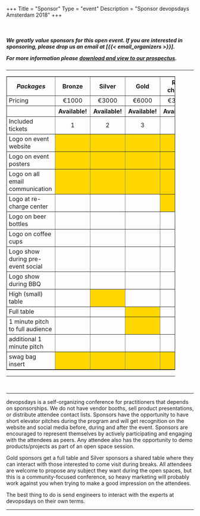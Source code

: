 +++
Title = "Sponsor"
Type = "event"
Description = "Sponsor devopsdays Amsterdam 2018"
+++

<br>
<h5>
<p>We greatly value sponsors for this open event.  If you are interested in sponsoring, please drop us an email at [{{< email_organizers >}}].</p>
<p>For more information please <a href="http://assets.devopsdays.org/events/2018/amsterdam/devopsdays_ams_2018_sponsorship_prospectus_v2.pdf">download and view to our prospectus</a>.</p>
</h5>
<hr>
<div style="width:90%" align="center">
  <table border=1>
    <tr>
      <th style="width: 64%; padding: 5px"><i>Packages</i></th>
      <th style="width: 8%; padding: 5px"><center>Bronze</center></th>
      <th style="width: 8%; padding: 5px"><center>Silver</center></th>
      <th style="width: 8%; padding: 5px"><center>Gold</center></th>
      <th style="width: 8%; padding: 5px"><center>Re-charge</center></th>
      <th style="width: 8%; padding: 5px"><center>Coffee</center></th>
      <th style="width: 8%; padding: 5px"><center>Pre-event</center></th>
      <th style="width: 8%; padding: 5px"><center>Beer</center></th>
      <th style="width: 8%; padding: 5px"><center>BBQ</center></th>
    </tr>
    <tr>
      <td style="padding-left: 5px">Pricing</td>
      <td><center>€1000</center></td>
      <td><center>€3000</center></td>
      <td><center>€6000</center></td>
      <td><center>€3000</center></td>
      <td><center>€6000</center></td>
      <td><center>€8000</center></td>
      <td><center>€10000</center></td>
      <td><center>€12000</center></td>
    </tr>
    <tr>
      <td style="padding-left: 5px">&nbsp;</td>
      <th><center>Available!</center></th>
      <th><center>Available!</center></th>
      <th><center>Available!</center></th>
      <th><center>Available!</center></th>
      <th><center>Available!</center></th>
      <th><center>Available!</center></th>
      <th><center>Available!</center></th>
      <th><center>Available!</center></th>
    </tr>
    <tr>
      <td style="padding-left: 5px">Included tickets</td>
      <td><center>1</center></td>
      <td><center>2</center></td>
      <td><center>3</center></td>
      <td><center>2</center></td>
      <td><center>2</center></td>
      <td><center>3</center></td>
      <td><center>3</center></td>
      <td><center>3</center></td>
    </tr>
    <tr>
      <td style="padding-left: 5px">Logo on event website</td>
      <td bgcolor="gold"><center>&nbsp;</center></td>
      <td bgcolor="gold"><center>&nbsp;</center></td>
      <td bgcolor="gold"><center>&nbsp;</center></td>
      <td bgcolor="gold"><center>&nbsp;</center></td>
      <td bgcolor="gold"><center>&nbsp;</center></td>
      <td bgcolor="gold"><center>&nbsp;</center></td>
      <td bgcolor="gold"><center>&nbsp;</center></td>
      <td bgcolor="gold"><center>&nbsp;</center></td>
    </tr>
    <tr>
      <td style="padding-left: 5px">Logo on event posters</td>
      <td bgcolor="gold"><center>&nbsp;</center></td>
      <td bgcolor="gold"><center>&nbsp;</center></td>
      <td bgcolor="gold"><center>&nbsp;</center></td>
      <td bgcolor="gold"><center>&nbsp;</center></td>
      <td bgcolor="gold"><center>&nbsp;</center></td>
      <td bgcolor="gold"><center>&nbsp;</center></td>
      <td bgcolor="gold"><center>&nbsp;</center></td>
      <td bgcolor="gold"><center>&nbsp;</center></td>
    </tr>
    <tr>
      <td style="padding-left: 5px">Logo on all email communication</td>
      <td bgcolor="gold"><center>&nbsp;</center></td>
      <td bgcolor="gold"><center>&nbsp;</center></td>
      <td bgcolor="gold"><center>&nbsp;</center></td>
      <td bgcolor="gold"><center>&nbsp;</center></td>
      <td bgcolor="gold"><center>&nbsp;</center></td>
      <td bgcolor="gold"><center>&nbsp;</center></td>
      <td bgcolor="gold"><center>&nbsp;</center></td>
      <td bgcolor="gold"><center>&nbsp;</center></td>
    </tr>
    <tr>
      <td style="padding-left: 5px">Logo at re-charge center</td>
      <td><center>&nbsp;</center></td>
      <td><center>&nbsp;</center></td>
      <td><center>&nbsp;</center></td>
      <td bgcolor="gold"><center>&nbsp;</center></td>
      <td><center>&nbsp;</center></td>
      <td><center>&nbsp;</center></td>
      <td><center>&nbsp;</center></td>
      <td><center>&nbsp;</center></td>
    </tr>
    <tr>
      <td style="padding-left: 5px">Logo on beer bottles</td>
      <td><center>&nbsp;</center></td>
      <td><center>&nbsp;</center></td>
      <td><center>&nbsp;</center></td>
      <td><center>&nbsp;</center></td>
      <td><center>&nbsp;</center></td>
      <td><center>&nbsp;</center></td>
      <td bgcolor="gold"><center>&nbsp;</center></td>
      <td><center>&nbsp;</center></td>
    </tr>
    <tr>
      <td style="padding-left: 5px">Logo on coffee cups</td>
      <td><center>&nbsp;</center></td>
      <td><center>&nbsp;</center></td>
      <td><center>&nbsp;</center></td>
      <td><center>&nbsp;</center></td>
      <td bgcolor="gold"><center>&nbsp;</center></td>
      <td><center>&nbsp;</center></td>
      <td><center>&nbsp;</center></td>
      <td><center>&nbsp;</center></td>
    </tr>
    <tr>
      <td style="padding-left: 5px">Logo show during pre-event social</td>
      <td><center>&nbsp;</center></td>
      <td><center>&nbsp;</center></td>
      <td><center>&nbsp;</center></td>
      <td><center>&nbsp;</center></td>
      <td><center>&nbsp;</center></td>
      <td bgcolor="gold"><center>&nbsp;</center></td>
      <td><center>&nbsp;</center></td>
      <td><center>&nbsp;</center></td>
    </tr>
    <tr>
      <td style="padding-left: 5px">Logo show during BBQ</td>
      <td><center>&nbsp;</center></td>
      <td><center>&nbsp;</center></td>
      <td><center>&nbsp;</center></td>
      <td><center>&nbsp;</center></td>
      <td><center>&nbsp;</center></td>
      <td><center>&nbsp;</center></td>
      <td><center>&nbsp;</center></td>
      <td bgcolor="gold"><center>&nbsp;</center></td>
    </tr>
    <tr>
      <td style="padding-left: 5px">High (small) table</td>
      <td><center>&nbsp;</center></td>
      <td bgcolor="gold"><center>&nbsp;</center></td>
      <td><center>&nbsp;</center></td>
      <td><center>&nbsp;</center></td>
      <td><center>&nbsp;</center></td>
      <td><center>&nbsp;</center></td>
      <td><center>&nbsp;</center></td>
      <td><center>&nbsp;</center></td>
    </tr>
    <tr>
      <td style="padding-left: 5px">Full table</td>
      <td><center>&nbsp;</center></td>
      <td><center>&nbsp;</center></td>
      <td bgcolor="gold"><center>&nbsp;</center></td>
      <td><center>&nbsp;</center></td>
      <td><center>&nbsp;</center></td>
      <td bgcolor="gold"><center>&nbsp;</center></td>
      <td bgcolor="gold"><center>&nbsp;</center></td>
      <td bgcolor="gold"><center>&nbsp;</center></td>
    </tr>
    <tr>
      <td style="padding-left: 5px">1 minute pitch to full audience</td>
      <td><center>&nbsp;</center></td>
      <td><center>&nbsp;</center></td>
      <td bgcolor="gold"><center>&nbsp;</center></td>
      <td><center>&nbsp;</center></td>
      <td bgcolor="gold"><center>&nbsp;</center></td>
      <td bgcolor="gold"><center>&nbsp;</center></td>
      <td bgcolor="gold"><center>&nbsp;</center></td>
      <td bgcolor="gold"><center>&nbsp;</center></td>
    </tr>
    <tr>
      <td style="padding-left: 5px">additional 1 minute pitch</td>
      <td><center>&nbsp;</center></td>
      <td><center>&nbsp;</center></td>
      <td><center>&nbsp;</center></td>
      <td><center>&nbsp;</center></td>
      <td><center>&nbsp;</center></td>
      <td><center>&nbsp;</center></td>
      <td><center>&nbsp;</center></td>
      <td bgcolor="gold"><center>&nbsp;</center></td>
    </tr>
    <tr>
      <td style="padding-left: 5px">swag bag insert</td>
      <td bgcolor="gold"><center>&nbsp;</center></td>
      <td bgcolor="gold"><center>&nbsp;</center></td>
      <td bgcolor="gold"><center>&nbsp;</center></td>
      <td bgcolor="gold"><center>&nbsp;</center></td>
      <td bgcolor="gold"><center>&nbsp;</center></td>
      <td bgcolor="gold"><center>&nbsp;</center></td>
      <td bgcolor="gold"><center>&nbsp;</center></td>
      <td bgcolor="gold"><center>&nbsp;</center></td>
    </tr>
  </table>
  <hr/>
</div>
<br/>

<hr>

devopsdays is a self-organizing conference for practitioners that depends on sponsorships. We do not have vendor booths, sell product presentations, or distribute attendee contact lists. Sponsors have the opportunity to have short elevator pitches during the program and will get recognition on the website and social media before, during and after the event. Sponsors are encouraged to represent themselves by actively participating and engaging with the attendees as peers. Any attendee also has the opportunity to demo products/projects as part of an open space session.
<p>
Gold sponsors get a full table and Silver sponsors a shared table where they can interact with those interested to come visit during breaks. All attendees are welcome to propose any subject they want during the open spaces, but this is a community-focused conference, so heavy marketing will probably work against you when trying to make a good impression on the attendees.
<p>
The best thing to do is send engineers to interact with the experts at devopsdays on their own terms.
<p>

<!--
<hr/>

<div style="width:590px">
<table border=1 cellspacing=1>
  <tr>
    <th><i>packages</i></th>
    <th><center><b><u>Bronze<br />1000 usd</u></center></b></th>
    <th><center><b><u>Silver<br />3000 usd</u></center></b></th>
    <th><center><b><u>Gold<br />5000 usd</u></center></b></th>
    <th></th>
  </tr>
<tr><td>2 included tickets</td><td bgcolor="gold">&nbsp;</td><td bgcolor="gold">&nbsp;</td><td bgcolor="gold">&nbsp;</td></tr>
<tr><td>logo on event website</td><td bgcolor="gold">&nbsp;</td><td bgcolor="gold">&nbsp;</td><td bgcolor="gold">&nbsp;</td></tr>
<tr><td>logo on shared slide, rotating during breaks</td><td bgcolor="gold">&nbsp;</td><td bgcolor="gold">&nbsp;</td><td bgcolor="gold">&nbsp;</td></tr>
<tr><td>logo on all email communication</td><td>&nbsp;</td><td bgcolor="gold">&nbsp;</td><td bgcolor="gold">&nbsp;</td></tr>
<tr><td>logo on its own slide, rotating during breaks</td><td>&nbsp;</td><td bgcolor="gold">&nbsp;</td><td bgcolor="gold">&nbsp;</td></tr>
<tr><td>1 minute pitch to full audience (including streaming audience)</td><td>&nbsp;</td><td>&nbsp;</td><td bgcolor="gold">&nbsp;</td></tr></tr>
<tr><td>2 additional tickets (4 in total)</td><td>&nbsp;</td><td bgcolor="gold">&nbsp;</td><td>&nbsp;</td></tr>
<tr><td>4 additional tickets (6 in total)</td><td>&nbsp;</td><td>&nbsp;</td><td bgcolor="gold">&nbsp;</td></tr>
<tr><td>shared table for swag</td><td>&nbsp;</td><td bgcolor="gold">&nbsp;</td><td>&nbsp;</td></tr>
<tr><td>booth/table space</td><td>&nbsp;</td><td>&nbsp;</td><td bgcolor="gold">&nbsp;</td></tr>
</table>
<hr/>
There are also opportunities for exclusive special sponsorships. We'll have sponsors for various events with special privileges for the sponsors of these events. If you are interested in special sponsorships or have a creative idea about how you can support the event, send us an email.
<br/>
<br/>

<br>
<br>
<table border=1 cellspacing=1>
  <tr>
    <th><i>Sponsor FAQ</i></th>
    <th><center><b>Answers to questions frequently asked by sponsors&nbsp;&nbsp;&nbsp;&nbsp;&nbsp;&nbsp;&nbsp;&nbsp;&nbsp;&nbsp;&nbsp;&nbsp;&nbsp;&nbsp;&nbsp;&nbsp;&nbsp;&nbsp;&nbsp;&nbsp;&nbsp;&nbsp;&nbsp;&nbsp;&nbsp;&nbsp;&nbsp;&nbsp;&nbsp;&nbsp;&nbsp;&nbsp;&nbsp;&nbsp;&nbsp;&nbsp;&nbsp;&nbsp;&nbsp;&nbsp;&nbsp;&nbsp;&nbsp;&nbsp;&nbsp;&nbsp;&nbsp;&nbsp;&nbsp;</center></b></th>
    <th></th>
  </tr>
<tr><td>What dates/times can we set up and tear down?</td><td></td></tr>
<tr><td>How do we ship to the venue?</td><td></td></tr>
<tr><td>How do we ship from the venue?</td><td></td></tr>
<tr><td>Whom should we send?</td><td></td></tr>
<tr><td>What should we expect regarding electricity? (how much, any fees, etc)</td><td></td></tr>
<tr><td>What should we expect regarding WiFi? (how much, any fees, etc)</td><td></td></tr>
<tr><td>How do we order additional A/V equipment?</td><td></td></tr>
<tr><td>Additional important details</td><td></td></tr>
</table>
</div>

-->
<hr/>
